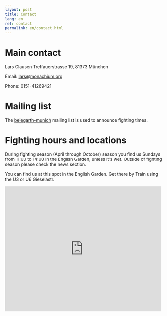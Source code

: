 ```yaml
---
layout: post
title: Contact
lang: en
ref: contact
permalink: en/contact.html
---
```


# Main contact

Lars Clausen
Treffauerstrasse 19,
81373 München 

Email: lars@monachium.org

Phone: 0151-41269421 
 
# Mailing list

The [belegarth-munich](https://groups.google.com/forum/#!forum/belegarth-munich) mailing list is used to announce fighting times.
 
# Fighting hours and locations
During fighting season (April through October) season you find us Sundays from 11:00 to 14:00 in the English Garden, 
unless it's wet. Outside of fighting season please check the news section.

You can find us at this spot in the English Garden. Get there by Train using the U3 or U6 Gieselastr.

<iframe width="500" height="400" style="border: 0px solid #000000" src="http://maps.google.com/?q=48.156721, 11.591686&amp;z=15&amp;output=embed&amp;t=m"></iframe>
